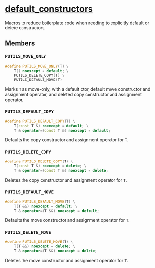 # [default_constructors](default_constructors.hpp)

Macros to reduce boilerplate code when needing to explicitly default or delete constructors.

## Members

### `PUTILS_MOVE_ONLY`

```cpp
#define PUTILS_MOVE_ONLY(T) \
	T() noexcept = default; \
	PUTILS_DELETE_COPY(T) \
	PUTILS_DEFAULT_MOVE(T)
```

Marks `T` as move-only, with a default ctor, default move constructor and assignment operator, and deleted copy constructor and assignment operator.

### `PUTILS_DEFAULT_COPY`

```cpp
#define PUTILS_DEFAULT_COPY(T) \
	T(const T &) noexcept = default; \
	T & operator=(const T &) noexcept = default;
```

Defaults the copy constructor and assignment operator for `T`.

### `PUTILS_DELETE_COPY`

```cpp
#define PUTILS_DELETE_COPY(T) \
	T(const T &) noexcept = delete; \
	T & operator=(const T &) noexcept = delete;
```

Deletes the copy constructor and assignment operator for `T`.

### `PUTILS_DEFAULT_MOVE`

```cpp
#define PUTILS_DEFAULT_MOVE(T) \
	T(T &&) noexcept = default; \
	T & operator=(T &&) noexcept = default;
```

Defaults the move constructor and assignment operator for `T`.

### `PUTILS_DELETE_MOVE`

```cpp
#define PUTILS_DELETE_MOVE(T) \
	T(T &&) noexcept = delete; \
	T & operator=(T &&) noexcept = delete;
```

Deletes the move constructor and assignment operator for `T`.